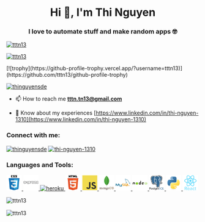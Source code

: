 <h1 align="center">Hi 👋, I'm Thi Nguyen</h1>
<h3 align="center">I love to automate stuff and make random apps 🤓</h3>

<p align="left"> <a href="https://github.com/ryo-ma/github-profile-trophy"><img src="https://github-profile-trophy.vercel.app/?username=tttn13title=Commit,Repositories" alt="tttn13" /></a> </p>

<p align="left"> <a href="https://github.com/ryo-ma/github-profile-trophy"><img src="https://github-profile-trophy.vercel.app/?username=tttn13&title=Commit,Repositories&theme=oldie&no-frame=true
" alt="tttn13" /></a> </p>

<p align="left"> [![trophy](https://github-profile-trophy.vercel.app/?username=tttn13)](https://github.com/tttn13/github-profile-trophy)</p>



<p align="left"> <a href="https://twitter.com/thinguyensde" target="blank"><img src="https://img.shields.io/twitter/follow/thinguyensde?logo=twitter&style=for-the-badge" alt="thinguyensde" /></a> </p>

- 📫 How to reach me **tttn.tn13@gmail.com**

- 📄 Know about my experiences [https://www.linkedin.com/in/thi-nguyen-1310](https://www.linkedin.com/in/thi-nguyen-1310)

<h3 align="left">Connect with me:</h3>
<p align="left">
<a href="https://twitter.com/thinguyensde" target="blank"><img align="center" src="https://raw.githubusercontent.com/rahuldkjain/github-profile-readme-generator/master/src/images/icons/Social/twitter.svg" alt="thinguyensde" height="30" width="40" /></a>
<a href="https://linkedin.com/in/thi-nguyen-1310" target="blank"><img align="center" src="https://raw.githubusercontent.com/rahuldkjain/github-profile-readme-generator/master/src/images/icons/Social/linked-in-alt.svg" alt="thi-nguyen-1310" height="30" width="40" /></a>
</p>

<h3 align="left">Languages and Tools:</h3>
<p align="left"> <a href="https://www.w3schools.com/css/" target="_blank"> <img src="https://raw.githubusercontent.com/devicons/devicon/master/icons/css3/css3-original-wordmark.svg" alt="css3" width="40" height="40"/> </a> <a href="https://expressjs.com" target="_blank"> <img src="https://raw.githubusercontent.com/devicons/devicon/master/icons/express/express-original-wordmark.svg" alt="express" width="40" height="40"/> </a> <a href="https://heroku.com" target="_blank"> <img src="https://www.vectorlogo.zone/logos/heroku/heroku-icon.svg" alt="heroku" width="40" height="40"/> </a> <a href="https://www.w3.org/html/" target="_blank"> <img src="https://raw.githubusercontent.com/devicons/devicon/master/icons/html5/html5-original-wordmark.svg" alt="html5" width="40" height="40"/> </a> <a href="https://developer.mozilla.org/en-US/docs/Web/JavaScript" target="_blank"> <img src="https://raw.githubusercontent.com/devicons/devicon/master/icons/javascript/javascript-original.svg" alt="javascript" width="40" height="40"/> </a> <a href="https://www.mongodb.com/" target="_blank"> <img src="https://raw.githubusercontent.com/devicons/devicon/master/icons/mongodb/mongodb-original-wordmark.svg" alt="mongodb" width="40" height="40"/> </a> <a href="https://www.mysql.com/" target="_blank"> <img src="https://raw.githubusercontent.com/devicons/devicon/master/icons/mysql/mysql-original-wordmark.svg" alt="mysql" width="40" height="40"/> </a> <a href="https://nodejs.org" target="_blank"> <img src="https://raw.githubusercontent.com/devicons/devicon/master/icons/nodejs/nodejs-original-wordmark.svg" alt="nodejs" width="40" height="40"/> </a> <a href="https://www.postgresql.org" target="_blank"> <img src="https://raw.githubusercontent.com/devicons/devicon/master/icons/postgresql/postgresql-original-wordmark.svg" alt="postgresql" width="40" height="40"/> </a> <a href="https://www.python.org" target="_blank"> <img src="https://raw.githubusercontent.com/devicons/devicon/master/icons/python/python-original.svg" alt="python" width="40" height="40"/> </a> <a href="https://reactjs.org/" target="_blank"> <img src="https://raw.githubusercontent.com/devicons/devicon/master/icons/react/react-original-wordmark.svg" alt="react" width="40" height="40"/> </a> </p>

<p><img align="center" src="https://github-readme-stats.vercel.app/api/top-langs?username=tttn13&show_icons=true&locale=en&layout=compact" alt="tttn13" /></p>

<p><img align="center" src="https://github-readme-streak-stats.herokuapp.com/?user=tttn13&" alt="tttn13" /></p>
